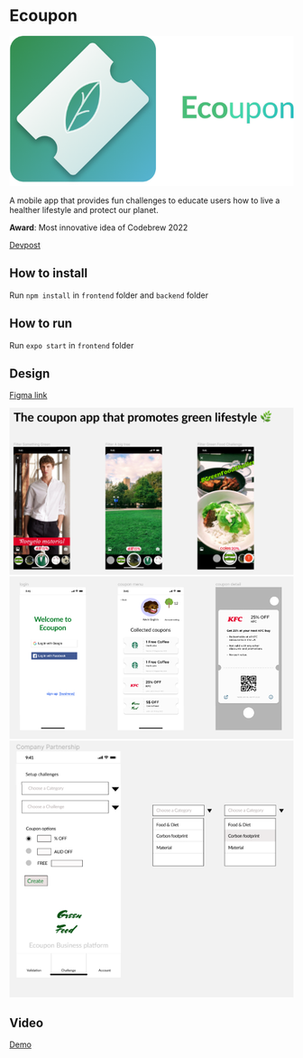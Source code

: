 # Ecoupon

![img](img/new-logo-name.png "App logo")

A mobile app that provides fun challenges to educate users how to live a healther lifestyle and protect our planet.

**Award**: Most innovative idea of Codebrew 2022

[Devpost](https://devpost.com/software/ecoupon?ref_content=my-projects-tab&ref_feature=my_projects)

## How to install

Run `npm install` in `frontend` folder and `backend` folder

## How to run

Run `expo start` in `frontend` folder

## Design

[Figma link](https://www.figma.com/file/covtt4QlVjNlk8N2g7VgR0/Solarpunk?node-id=0%3A11130)

![img](img/1.png "App logo")
![img](img/2.png "App logo")
![img](img/3.png "App logo")

## Video
[Demo](https://youtu.be/gbwyBAT0yoc)
